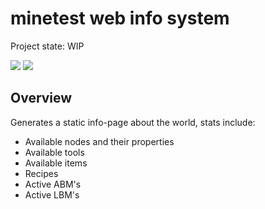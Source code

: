 
# minetest web info system

Project state: WIP

![](https://github.com/thomasrudin-mt/mtinfo/workflows/luacheck/badge.svg)
![](https://github.com/thomasrudin-mt/mtinfo/workflows/jshint/badge.svg)


## Overview

Generates a static info-page about the world, stats include:

* Available nodes and their properties
* Available tools
* Available items
* Recipes
* Active ABM's
* Active LBM's
